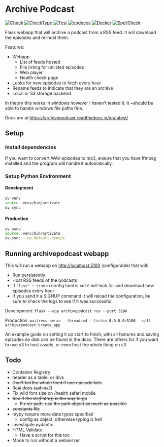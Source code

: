 # Archive Podcast

[![Check](https://github.com/kism/archivepodcast/actions/workflows/check.yml/badge.svg)](https://github.com/kism/archivepodcast/actions/workflows/check.yml)
[![CheckType](https://github.com/kism/archivepodcast/actions/workflows/check_types.yml/badge.svg)](https://github.com/kism/archivepodcast/actions/workflows/check_types.yml)
[![Test](https://github.com/kism/archivepodcast/actions/workflows/test.yml/badge.svg)](https://github.com/kism/archivepodcast/actions/workflows/test.yml)
[![codecov](https://codecov.io/gh/kism/archivepodcast/graph/badge.svg?token=FPGDA0ODT7)](https://codecov.io/gh/kism/archivepodcast)
[![Docker](https://github.com/kism/archivepodcast/actions/workflows/docker.yml/badge.svg)](https://github.com/kism/archivepodcast/actions/workflows/docker.yml)
[![SpellCheck](https://github.com/kism/archivepodcast/actions/workflows/spell_check.yml/badge.svg)](https://github.com/kism/archivepodcast/actions/workflows/spell_check.yml)

Flask webapp that will archive a podcast from a RSS feed. It will download the episodes and re-host them.

Features:

- Webapp
  - List of feeds hosted
  - File listing for unlisted episodes
  - Web player
  - Health check page
- Looks for new episodes to fetch every hour
- Rename feeds to indicate that they are an archive
- Local or S3 storage backend

In theory this works in windows however I haven't tested it, it ~should be able to handle windows file paths fine.

Docs are at <https://archivepodcast.readthedocs.io/en/latest/>

## Setup

### Install dependencies

If you want to convert WAV episodes to mp3, ensure that you have ffmpeg installed and the program will handle it automatically.

### Setup Python Environment

#### Development

```bash
uv venv
source .venv/bin/activate
uv sync
```

#### Production

```bash
uv venv
source .venv/bin/activate
uv sync --no-default-groups
```

## Running archivepodcast webapp

This will run a webapp on <http://localhost:5100> (configurable) that will:

- Run persistently
- Host RSS feeds of the podcasts
- If `"live" : true` in config toml is set it will look for and download new episodes every hour
- If you send it a SIGHUP command it will reload the configuration, be sure to check the logs to see if it was successful.

Development: `flask --app archivepodcast run --port 5100`

Production: `waitress-serve --threads=4 --listen 0.0.0.0:5100 --call archivepodcast:create_app`

An example guide on setting it up start to finish, with all features and saving episodes do disk can be found in the docs. There are others for if you want to use s3 to host assets, or even host the whole thing on s3.

## Todo

- Container Registry
- header as a table, or divs
- ~~Don't fail the whole feed if one episode fails~~
- ~~Real docs (sphinx?)~~
- Fix wild font size on /health safari mobile
- ~~See if the str(Path()) is the way to go~~
  - ~~Fix str path, use the path object as much as possible~~
- ~~constants file~~
- mypy require more data types specified
  - config as object, otherwise typing is hell
- investigate pydantic
- HTML Validate
  - Have a script for this too
- Mode to run without a webserver
